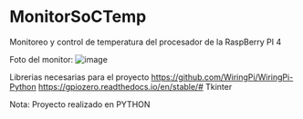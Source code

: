# MonitorSoCTemp
Monitoreo y control de temperatura del procesador de la RaspBerry PI 4

Foto del monitor:
![image](https://github.com/villafapd/MonitorSoCTemp/assets/61601667/9da17747-eb8e-4616-b954-5ca4c39dea9d)

Librerias necesarias para el proyecto
  https://github.com/WiringPi/WiringPi-Python
  https://gpiozero.readthedocs.io/en/stable/#
  Tkinter 

Nota: Proyecto realizado en PYTHON



